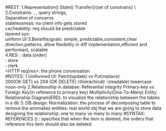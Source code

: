 #REST: 
    1.Representation(<resources>) State(<conditions>) Transfer(<HTTP>)(set of constrains)  \  
    2.Constrains: <endpoint address>, <methods>, query strings, <response body> \
        Separation of concerns \
        statelessness: no client info gets stored \
        cacheability: req should be predictable \
        layered sys: \
        uniform UI
    3.Benefits/goals: simple, predictable,consistent,clear direction,patterns, allow flexibility in diff implementation,efficient and performant, scalable  \
    4.RES:
        <Resources>: data (order) \
        <Database>: store \
        <API server>: clerk \
        <HTTP req|res>: the phone conversation \
#NOTES:
    1.Uniformed UI: 
        Patch(update) vs Put(replace) \
        200(OK GET) vs 204 (OK DELETE)
        /(hierachical) -(readable) lowercase noun-only
    2.Relationship in databse:
        Referential integrity
        Primary-key vs Foreign Key(in reference to primary key)
        Multiplicity(One-To-Many)
        Entity Relationship Diagram(ERD): to visualize the relationship between the tables in a db
    3. DB design:
        Normalization: the process of decomposing table to remove the anomalies
        entities: real world obj that we are going to store data
        designing the relationship: one to many vs many to many
#SYNTAX:
    <column name> <data type> REFERENCES <foreign table name> (<foreign column>)
    <CASCADE>: specifies that when the item is deleted, the orders that reference this item should also be deleted
